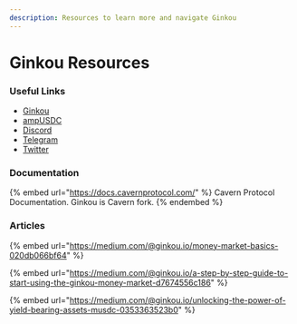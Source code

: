 ```yaml
---
description: Resources to learn more and navigate Ginkou
---
```


# Ginkou Resources

### Useful Links

* [Ginkou](https://ginkou.io/)
* [ampUSDC](https://www.erisprotocol.com/migaloo/amplifier/mUSDC)
* [Discord](https://discord.gg/bdp6h5t9HA)
* [Telegram](https://t.me/+FGaeZH7EwxM4ZDcy)
* [Twitter](https://twitter.com/ginkou\_io)

### Documentation

{% embed url="https://docs.cavernprotocol.com/" %}
Cavern Protocol Documentation. Ginkou is Cavern fork.
{% endembed %}

### Articles

{% embed url="https://medium.com/@ginkou.io/money-market-basics-020db066bf64" %}

{% embed url="https://medium.com/@ginkou.io/a-step-by-step-guide-to-start-using-the-ginkou-money-market-d7674556c186" %}

{% embed url="https://medium.com/@ginkou.io/unlocking-the-power-of-yield-bearing-assets-musdc-0353363523b0" %}
